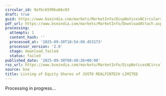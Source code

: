 ```yaml
---
circular_id: 9afbcb599ba66c03
draft: true
guid: https://www.bseindia.com/markets/MarketInfo/DispNoticesNCirculars.aspx?Noticeid={4666F9AC-AA01-4571-ACD3-9D33EF261145}&noticeno=20250930-15&dt=09/30/2025&icount=15&totcount=114&flag=0
pdf_url: https://www.bseindia.com/markets/MarketInfo/DownloadAttach.aspx?id=20250930-15&attachedId=
processing:
  attempts: 1
  content_hash: ''
  processed_at: '2025-09-30T18:54:09.453173'
  processor_version: '2.0'
  stage: download_failed
  status: failed
published_date: '2025-09-30T08:49:26+00:00'
rss_url: https://www.bseindia.com/markets/MarketInfo/DispNoticesNCirculars.aspx?Noticeid={4666F9AC-AA01-4571-ACD3-9D33EF261145}&noticeno=20250930-15&dt=09/30/2025&icount=15&totcount=114&flag=0
source: bse
title: Listing of Equity Shares of JUSTO REALFINTECH LIMITED
---
```


Processing in progress...